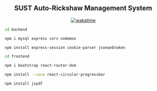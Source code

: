 <div align = "center">

## SUST Auto-Rickshaw Management System

[![wakatime](https://wakatime.com/badge/user/956d8c63-e07e-46bf-b197-9bbb31d68aa9/project/32f74082-4dfe-460f-a3ba-02b5b1163a16.svg)](https://wakatime.com/badge/user/956d8c63-e07e-46bf-b197-9bbb31d68aa9/project/32f74082-4dfe-460f-a3ba-02b5b1163a16)

</div>



```bash
cd backend

npm i mysql express cors nodemon

npm install express-session cookie-parser jsonwebtoken
```

```bash
cd frontend

npm i bootstrap react-router-dom

npm install --save react-circular-progressbar

npm install jspdf
```